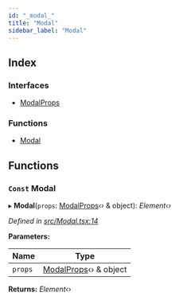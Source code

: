 ```yaml
---
id: "_modal_"
title: "Modal"
sidebar_label: "Modal"
---
```


## Index

### Interfaces

* [ModalProps](../interfaces/_modal_.modalprops.md)

### Functions

* [Modal](_modal_.md#const-modal)

## Functions

### `Const` Modal

▸ **Modal**(`props`: [ModalProps](../interfaces/_modal_.modalprops.md)‹› & object): *Element‹›*

*Defined in [src/Modal.tsx:14](https://github.com/tarojsx/ui/blob/bc31158/src/Modal.tsx#L14)*

**Parameters:**

Name | Type |
------ | ------ |
`props` | [ModalProps](../interfaces/_modal_.modalprops.md)‹› & object |

**Returns:** *Element‹›*
